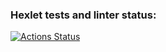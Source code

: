 ### Hexlet tests and linter status:
[![Actions Status](https://github.com/SalxS/frontend-project-lvl1/workflows/hexlet-check/badge.svg)](https://github.com/SalxS/frontend-project-lvl1/actions)